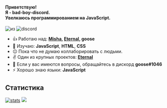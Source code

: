 #### Приветствую!<br>Я - bad-boy-discord.<br>Увелкаюсь программированием на JavaScript.
![из](https://img.shields.io/badge/from-russia-blue?style=for-the-badge) ![discord](https://img.shields.io/badge/discord-goose%231046-blue?style=for-the-badge)

- 👍 Работаю над: <b>[Misha](https://github.com/bad-boy-discord/Misha_INFO), [Eternal](https://github.com/bad-boy-discord/Eternal-docs), goose</b>
- 📕 Изучаю: **JavaScript**, **HTML**, **CSS**
- 😐 Пока что не думаю коллаборировать с людьми.
- ✌ Один из крупных проектов: **[Eternal](https://github.com/bad-boy-discord/Eternal-docs)**
- 💬 Если у вас имеются вопросы, обращайтесь в дискорд **goose#1046**
- ⚡ Хорошо знаю языки: **JavaScript**

## Статистика
[![stats](https://github-readme-stats-6r6chiwoo.vercel.app/api/?username=bad-boy-discord&show_owner=true&show_icons=true&title_color=ddd&text_color=bbb&bg_color=000&hide_border=false&hide_rank=false&count_private=false&include_all_commits=true)](https://github.com/bad-boy-discord)
<img src="https://github-readme-stats-6r6chiwoo.vercel.app/api/top-langs/?username=bad-boy-discord&theme=dark&hide=lua,dart&hide_title=true" />
